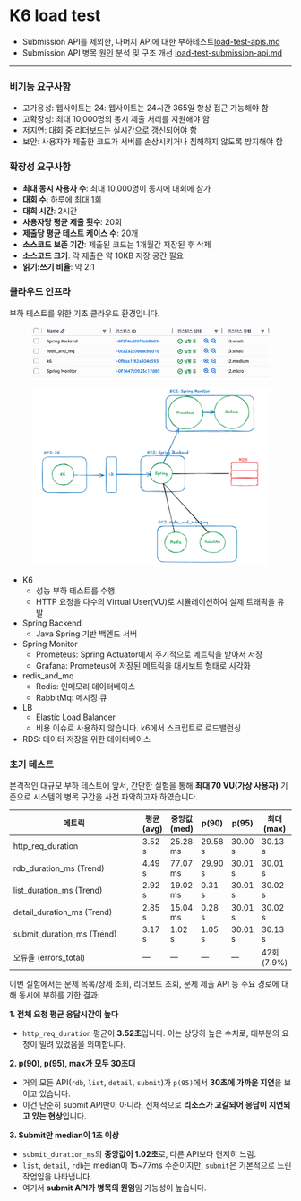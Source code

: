 # K6 load test

* Submission API를 제외한, 나머지 API에 대한 부하테스트[load-test-apis.md](load-test-apis.md "mention")
* Submission API 병목 원인 분석 및 구조 개선 [load-test-submission-api.md](load-test-submission-api.md "mention")

***

### 비기능 요구사항

* 고가용성: 웹사이트는 24: 웹사이트는 24시간 365일 항상 접근 가능해야 함
* 고확장성: 최대 10,000명의 동시 제출 처리를 지원해야 함
* 저지연: 대회 중 리더보드는 실시간으로 갱신되어야 함
* 보안: 사용자가 제출한 코드가 서버를 손상시키거나 침해하지 않도록 방지해야 함

### 확장성 요구사항

* **최대 동시 사용자 수**: 최대 10,000명이 동시에 대회에 참가
* **대회 수**: 하루에 최대 1회
* **대회 시간**: 2시간
* **사용자당 평균 제출 횟수**: 20회
* **제출당 평균 테스트 케이스 수**: 20개
* **소스코드 보존 기간**: 제출된 코드는 1개월간 저장된 후 삭제
* **소스코드 크기**: 각 제출은 약 10KB 저장 공간 필요
* **읽기:쓰기 비율**: 약 2:1



### 클라우드 인프라

부하 테스트를 위한 기초 클라우드 환경입니다.

<figure><img src="../../../.gitbook/assets/image (3).png" alt=""><figcaption></figcaption></figure>

<figure><img src="../../../.gitbook/assets/image (5).png" alt=""><figcaption></figcaption></figure>

* K6
  * 성능 부하 테스트를 수행.&#x20;
  * HTTP 요청을 다수의 Virtual User(VU)로 시뮬레이션하여 실제 트래픽을 유발
* Spring Backend&#x20;
  * Java Spring 기반 백엔드 서버
* Spring Monitor
  * Prometeus: Spring Actuator에서 주기적으로 메트릭을 받아서 저장
  * Grafana: Prometeus에 저장된 메트릭을 대시보트 형태로 시각화
* redis\_and\_mq
  * Redis: 인메모리 데이터베이스
  * RabbitMq: 메시징 큐
* LB
  * Elastic Load Balancer
  * 비용 이슈로 사용하지 않습니다. k6에서 스크립트로 로드밸런싱
* RDS: 데이터 저장을 위한 데이터베이스





### 초기 테스트

본격적인 대규모 부하 테스트에 앞서, 간단한 실험을 통해 **최대 70 VU(가상 사용자)** 기준으로 시스템의 병목 구간을 사전 파악하고자 하였습니다.&#x20;

<table data-full-width="true"><thead><tr><th width="244.3636474609375">메트릭</th><th>평균 (avg)</th><th>중앙값 (med)</th><th>p(90)</th><th>p(95)</th><th>최대 (max)</th></tr></thead><tbody><tr><td>http_req_duration</td><td>3.52 s</td><td>25.28 ms</td><td>29.58 s</td><td>30.00 s</td><td>30.13 s</td></tr><tr><td>rdb_duration_ms (Trend)</td><td>4.49 s</td><td>77.07 ms</td><td>29.90 s</td><td>30.01 s</td><td>30.01 s</td></tr><tr><td>list_duration_ms (Trend)</td><td>2.92 s</td><td>19.02 ms</td><td>0.31 s</td><td>30.01 s</td><td>30.02 s</td></tr><tr><td>detail_duration_ms (Trend)</td><td>2.85 s</td><td>15.04 ms</td><td>0.28 s</td><td>30.01 s</td><td>30.02 s</td></tr><tr><td>submit_duration_ms (Trend)</td><td>3.17 s</td><td>1.02 s</td><td>1.05 s</td><td>30.01 s</td><td>30.13 s</td></tr><tr><td>오류율 (errors_total)</td><td>—</td><td>—</td><td>—</td><td>—</td><td>42회 (7.9%)</td></tr></tbody></table>

이번 실험에서는 문제 목록/상세 조회, 리더보드 조회, 문제 제출 API 등 주요 경로에 대해 동시에 부하를 가한 결과:

**1. 전체 요청 평균 응답시간이 높다**

* `http_req_duration` 평균이 **3.52초**입니다. 이는 상당히 높은 수치로, 대부분의 요청이 밀려 있었음을 의미합니다.

**2. p(90), p(95), max가 모두 30초대**

* 거의 모든 API(`rdb`, `list`, `detail`, `submit`)가 `p(95)`에서 **30초에 가까운 지연**을 보이고 있습니다.
* 이건 단순히 submit API만이 아니라, 전체적으로 **리소스가 고갈되어 응답이 지연되고 있는 현상**입니다.

**3. Submit만 median이 1초 이상**

* `submit_duration_ms`의 **중앙값이 1.02초**로, 다른 API보다 현저히 느림.
* `list`, `detail`, `rdb`는 median이 15\~77ms 수준이지만, `submit`은 기본적으로 느린 작업임을 나타냅니다.
* 여기서 **submit API가 병목의 원임**임 가능성이 높습니다.
